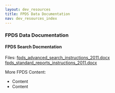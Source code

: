 ```yaml
---
layout: dev_resources
title: FPDS Data Documentation
nav: dev_resources_index
---
```

### FPDS Data Documentation

#### FPDS Search Docmentation

Files:
[fpds_advanced_search_instructions_2011.docx](https://interact.gsa.gov/sites/default/files/fpds_advanced_search_instructions_2011.docx)
[fpds_standard_reports_instructions_2011.docx](https://interact.gsa.gov/sites/default/files/fpds_standard_reports_instructions_2011.docx)

More FPDS Content:
- Content
- Content
